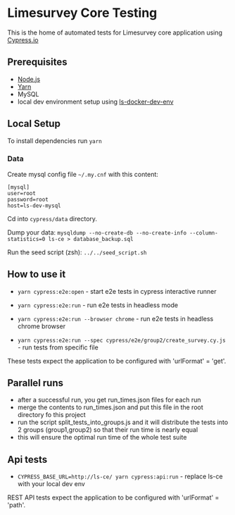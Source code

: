 # Limesurvey Core Testing

This is the home of automated tests for Limesurvey core application using [Cypress.io](https://www.cypress.io/)

## Prerequisites

* [Node.js](https://nodejs.org/en)
* [Yarn](https://yarnpkg.com/)
* MySQL
* local dev environment setup using [ls-docker-dev-env](https://bitbucket.org/limesurvey/ls-docker-dev-env/src/master/)

## Local Setup

To install dependencies run ```yarn```

### Data

Create mysql config file ```~/.my.cnf``` with this content:
```
[mysql]
user=root
password=root
host=ls-dev-mysql
```

Cd into ```cypress/data``` directory.

Dump your data:
```mysqldump --no-create-db --no-create-info --column-statistics=0 ls-ce > database_backup.sql```

Run the seed script (zsh):
```../../seed_script.sh```


## How to use it

* ```yarn cypress:e2e:open``` - start e2e tests in cypress interactive runner
* ```yarn cypress:e2e:run``` - run e2e tests in headless mode

* ```yarn cypress:e2e:run --browser chrome``` - run e2e tests in headless chrome browser
* ```yarn cypress:e2e:run --spec cypress/e2e/group2/create_survey.cy.js``` - run tests from specific file

These tests expect the application to be configured with 'urlFormat' = 'get'.

## Parallel runs

* after a successful run, you get run_times.json files for each run
* merge the contents to run_times.json and put this file in the root directory fo this project
* run the script split_tests_into_groups.js and it will distribute the tests into 2 groups (group1,group2) so that their run time is nearly equal
* this will ensure the optimal run time of the whole test suite

## Api tests

* ```CYPRESS_BASE_URL=http://ls-ce/ yarn cypress:api:run``` - replace ls-ce with your local dev env

REST API tests expect the application to be configured with 'urlFormat' = 'path'.
